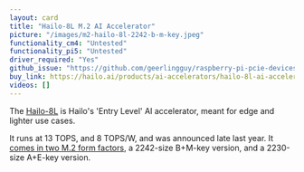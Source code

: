 ```yaml
---
layout: card
title: "Hailo-8L M.2 AI Accelerator"
picture: "/images/m2-hailo-8l-2242-b-m-key.jpeg"
functionality_cm4: "Untested"
functionality_pi5: "Untested"
driver_required: "Yes"
github_issue: "https://github.com/geerlingguy/raspberry-pi-pcie-devices/issues/650"
buy_link: https://hailo.ai/products/ai-accelerators/hailo-8l-ai-accelerator-for-ai-light-applications/
videos: []
---
```

The [Hailo-8L](https://hailo.ai/products/ai-accelerators/hailo-8l-ai-accelerator-for-ai-light-applications/) is Hailo's 'Entry Level' AI accelerator, meant for edge and lighter use cases.

It runs at 13 TOPS, and 8 TOPS/W, and was announced late last year. It [comes in two M.2 form factors](https://hailo.ai/files/hailo-8l-product-brief-en/), a 2242-size B+M-key version, and a 2230-size A+E-key version.
